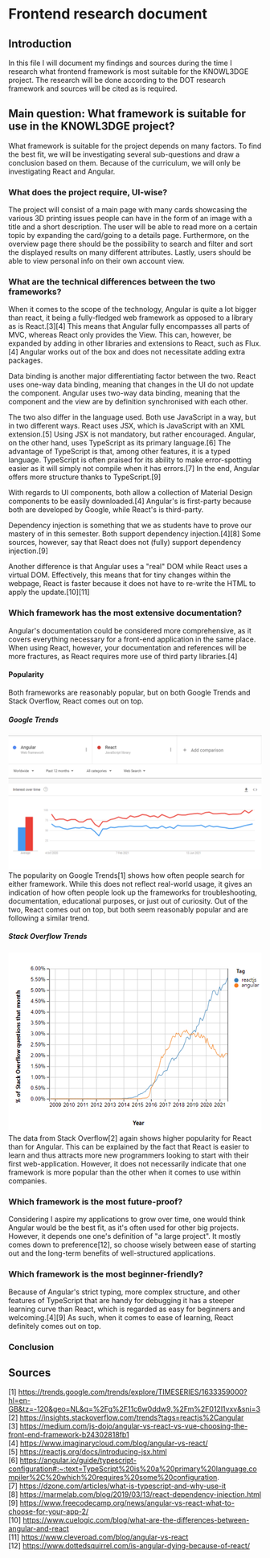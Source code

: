 # Frontend research document

## Introduction

In this file I will document my findings and sources during the time I research what frontend framework is most suitable for the KNOWL3DGE project. The research will be done according to the DOT research framework and sources will be cited as is required. 

## Main question: What framework is suitable for use in the KNOWL3DGE project?

What framework is suitable for the project depends on many factors. To find the best fit, we will be investigating several sub-questions and draw a conclusion based on them. Because of the curriculum, we will only be investigating React and Angular.  

### What does the project require, UI-wise?

The project will consist of a main page with many cards showcasing the various 3D printing issues people can have in the form of an image with a title and a short description. The user will be able to read more on a certain topic by expanding the card/going to a details page. Furthermore, on the overview page there should be the possibility to search and filter and sort the displayed results on many different attributes. Lastly, users should be able to view personal info on their own account view.

### What are the technical differences between the two frameworks?

When it comes to the scope of the technology, Angular is quite a lot bigger than react, it being a fully-fledged web framework as opposed to a library as is React.[3][4] This means that Angular fully encompasses all parts of MVC, whereas React only provides the View. This can, however, be expanded by adding in other libraries and extensions to React, such as Flux.[4] Angular works out of the box and does not necessitate adding extra packages.

Data binding is another major differentiating factor between the two. React uses one-way data binding, meaning that changes in the UI do not update the component. Angular uses two-way data binding, meaning that the component and the view are by definition synchronised with each other.

The two also differ in the language used. Both use JavaScript in a way, but in two different ways. React uses JSX, which is JavaScript with an XML extension.[5] Using JSX is not mandatory, but rather encouraged. Angular, on the other hand, uses TypeScript as its primary language.[6] The advantage of TypeScript is that, among other features, it is a typed language. TypeScript is often praised for its ability to make error-spotting easier as it will simply not compile when it has errors.[7] In the end, Angular offers more structure thanks to TypeScript.[9]

With regards to UI components, both allow a collection of Material Design components to be easily downloaded.[4] Angular's is first-party because both are developed by Google, while React's is third-party.

Dependency injection is something that we as students have to prove our mastery of in this semester. Both support dependency injection.[4][8] Some sources, however, say that React does not (fully) support dependency injection.[9]  

Another difference is that Angular uses a "real" DOM while React uses a virtual DOM. Effectively, this means that for tiny changes within the webpage, React is faster because it does not have to re-write the HTML to apply the update.[10][11]

### Which framework has the most extensive documentation?

Angular's documentation could be considered more comprehensive, as it covers everything necessary for a front-end application in the same place. When using React, however, your documentation and references will be more fractures, as React requires more use of third party libraries.[4]

#### Popularity

Both frameworks are reasonably popular, but on both Google Trends and Stack Overflow, React comes out on top.

##### **Google Trends**

![Popularity graph on Google Trends](media\google_trends.png)
The popularity on Google Trends[1] shows how often people search for either framework. While this does not reflect real-world usage, it gives an indication of how often people look up the frameworks for troubleshooting, documentation, educational purposes, or just out of curiosity. Out of the two, React comes out on top, but both seem reasonably popular and are following a similar trend.

##### **Stack Overflow Trends**

![Popularity graph on Stack Overflow Trends](media\stackoverflow_trends.png)  
The data from Stack Overflow[2] again shows higher popularity for React than for Angular. This can be explained by the fact that React is easier to learn and thus attracts more new programmers looking to start with their first web-application. However, it does not necessarily indicate that one framework is more popular than the other when it comes to use within companies.

### Which framework is the most future-proof?

Considering I aspire my applications to grow over time, one would think Angular would be the best fit, as it's often used for other big projects. However, it depends one one's definition of "a large project". It mostly comes down to preference[12], so choose wisely between ease of starting out and the long-term benefits of well-structured applications.

### Which framework is the most beginner-friendly?

Because of Angular's strict typing, more complex structure, and other features of TypeScript that are handy for debugging it has a steeper learning curve than React, which is regarded as easy for beginners and welcoming.[4][9] As such, when it comes to ease of learning, React definitely comes out on top.

### Conclusion


## Sources

[1] https://trends.google.com/trends/explore/TIMESERIES/1633359000?hl=en-GB&tz=-120&geo=NL&q=%2Fg%2F11c6w0ddw9,%2Fm%2F012l1vxv&sni=3   
[2] https://insights.stackoverflow.com/trends?tags=reactjs%2Cangular  
[3] https://medium.com/js-dojo/angular-vs-react-vs-vue-choosing-the-front-end-framework-b24302818fb1  
[4] https://www.imaginarycloud.com/blog/angular-vs-react/  
[5] https://reactjs.org/docs/introducing-jsx.html  
[6] https://angular.io/guide/typescript-configuration#:~:text=TypeScript%20is%20a%20primary%20language,compiler%2C%20which%20requires%20some%20configuration.  
[7] https://dzone.com/articles/what-is-typescript-and-why-use-it  
[8] https://marmelab.com/blog/2019/03/13/react-dependency-injection.html  
[9] https://www.freecodecamp.org/news/angular-vs-react-what-to-choose-for-your-app-2/   
[10] https://www.cuelogic.com/blog/what-are-the-differences-between-angular-and-react  
[11] https://www.cleveroad.com/blog/angular-vs-react  
[12] https://www.dottedsquirrel.com/is-angular-dying-because-of-react/ 